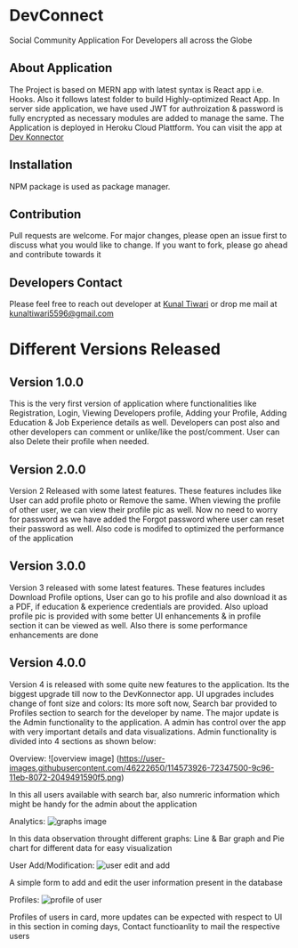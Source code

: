 # DevConnect

Social Community Application For Developers all across the Globe

## About Application

The Project is based on MERN app with latest syntax is React app i.e. Hooks. Also it follows latest folder to build Highly-optimized React App. In server side application, we have used JWT for authroization & password is fully encrypted as necessary modules are added to manage the same. The Application is deployed in Heroku Cloud Plattform. You can visit the app at
[Dev Konnector](https://dev-konnector.herokuapp.com/)

## Installation

NPM package is used as package manager.

## Contribution

Pull requests are welcome. For major changes, please open an issue first to discuss what you would like to change. If you want to fork, please go ahead and contribute towards it

## Developers Contact

Please feel free to reach out developer at [Kunal Tiwari](https://kunal-tiwari.herokuapp.com/) or drop me mail at kunaltiwari5596@gmail.com

# Different Versions Released

## Version 1.0.0

This is the very first version of application where functionalities like Registration, Login, Viewing Developers profile, Adding your Profile, Adding Education & Job Experience details as well. Developers can post also and other developers can comment or unlike/like the post/comment. User can also Delete their profile when needed.

## Version 2.0.0

Version 2 Released with some latest features. These features includes like User can add profile photo or Remove the same. When viewing the profile of other user, we can view their profile pic as well. Now no need to worry for password as we have added the Forgot password where user can reset their password as well. Also code is modifed to optimized the performance of the application

## Version 3.0.0

Version 3 released with some latest features. These features includes Download Profile options, User can go to his profile and also download it as a PDF, if education & experience credentials are provided. Also upload profile pic is provided with some better UI enhancements & in profile section it can be viewed as well. Also there is some performance enhancements are done

## Version 4.0.0

Version 4 is released with some quite new features to the application. Its the biggest upgrade till now to the DevKonnector app. UI upgrades includes change of font size and colors: Its more soft now, Search bar provided to Profiles section to search for the developer by name. The major update is the Admin functionality to the application. A admin has control over the app with very important details and data visualizations. Admin functionality is divided into 4 sections as shown below:

Overview:
![overview image] (https://user-images.githubusercontent.com/46222650/114573926-72347500-9c96-11eb-8072-2049491590f5.png)

In this all users available with search bar, also numreric information which might be handy for the admin about the application

Analytics:
![graphs image](https://user-images.githubusercontent.com/46222650/114574023-84aeae80-9c96-11eb-89d5-22dd4f03081d.png)

In this data observation throught different graphs: Line & Bar graph and Pie chart for different data for easy visualization

User Add/Modification:
![user edit and add](https://user-images.githubusercontent.com/46222650/114574132-9b550580-9c96-11eb-9e25-27f6dfc1d45a.png)

A simple form to add and edit the user information present in the database

Profiles:
![profile of user](https://user-images.githubusercontent.com/46222650/114574191-a9a32180-9c96-11eb-8f73-7602d111c803.png)

Profiles of users in card, more updates can be expected with respect to UI in this section in coming days, Contact functioanlity to mail the respective users
